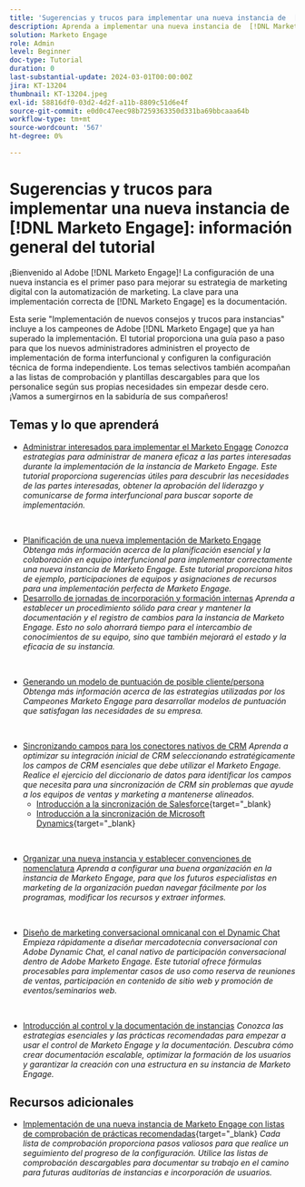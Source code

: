 ```yaml
---
title: 'Sugerencias y trucos para implementar una nueva instancia de  [!DNL Marketo Engage] instance: Información general del tutorial'
description: Aprenda a implementar una nueva instancia de  [!DNL Marketo Engage]  para aprovechar al máximo su potencia. Esta serie de consejos y trucos para implementar un nuevo Marketo Engage proporciona prácticas recomendadas comprobadas por el Adobe  [!DNL Marketo Engage] Champions. Los temas tratados incluyen administración de partes interesadas, administración del proyecto de implementación, formación interna, creación del modelo de puntuación de posible cliente/persona, configuración de la sincronización inicial de CRM y más.
solution: Marketo Engage
role: Admin
level: Beginner
doc-type: Tutorial
duration: 0
last-substantial-update: 2024-03-01T00:00:00Z
jira: KT-13204
thumbnail: KT-13204.jpeg
exl-id: 58816df0-03d2-4d2f-a11b-8809c51d6e4f
source-git-commit: e0d0c47eec98b7259363350d331ba69bbcaaa64b
workflow-type: tm+mt
source-wordcount: '567'
ht-degree: 0%

---
```


# Sugerencias y trucos para implementar una nueva instancia de [!DNL Marketo Engage]: información general del tutorial

¡Bienvenido al Adobe [!DNL Marketo Engage]! La configuración de una nueva instancia es el primer paso para mejorar su estrategia de marketing digital con la automatización de marketing. La clave para una implementación correcta de [!DNL Marketo Engage] es la documentación.

Esta serie &quot;Implementación de nuevos consejos y trucos para instancias&quot; incluye a los campeones de Adobe [!DNL Marketo Engage] que ya han superado la implementación. El tutorial proporciona una guía paso a paso para que los nuevos administradores administren el proyecto de implementación de forma interfuncional y configuren la configuración técnica de forma independiente. Los temas selectivos también acompañan a las listas de comprobación y plantillas descargables para que los personalice según sus propias necesidades sin empezar desde cero. ¡Vamos a sumergirnos en la sabiduría de sus compañeros!

## Temas y lo que aprenderá

* [Administrar interesados para implementar el Marketo Engage](/help/marketo-tutorial-implementing-new-instance/managing-stakeholder-communications.md)
  *Conozca estrategias para administrar de manera eficaz a las partes interesadas durante la implementación de la instancia de Marketo Engage. Este tutorial proporciona sugerencias útiles para descubrir las necesidades de las partes interesadas, obtener la aprobación del liderazgo y comunicarse de forma interfuncional para buscar soporte de implementación.*
<br>

* [Planificación de una nueva implementación de Marketo Engage](/help/marketo-tutorial-implementing-new-instance/planning-for-new-implementation.md)
  *Obtenga más información acerca de la planificación esencial y la colaboración en equipo interfuncional para implementar correctamente una nueva instancia de Marketo Engage. Este tutorial proporciona hitos de ejemplo, participaciones de equipos y asignaciones de recursos para una implementación perfecta de Marketo Engage.*
  <br>
* [Desarrollo de jornadas de incorporación y formación internas](/help/marketo-tutorial-implementing-new-instance/internal-training-roadshow.md)
  *Aprenda a establecer un procedimiento sólido para crear y mantener la documentación y el registro de cambios para la instancia de Marketo Engage. Esto no solo ahorrará tiempo para el intercambio de conocimientos de su equipo, sino que también mejorará el estado y la eficacia de su instancia.*
<br>

* [Generando un modelo de puntuación de posible cliente/persona](/help/marketo-tutorial-implementing-new-instance/building-person-scoring-model.md)
  *Obtenga más información acerca de las estrategias utilizadas por los Campeones Marketo Engage para desarrollar modelos de puntuación que satisfagan las necesidades de su empresa.*
<br>

* [Sincronizando campos para los conectores nativos de CRM](/help/marketo-tutorial-implementing-new-instance/syncing-fields-for-crm-integration.md)
  *Aprenda a optimizar su integración inicial de CRM seleccionando estratégicamente los campos de CRM esenciales que debe utilizar el Marketo Engage. Realice el ejercicio del diccionario de datos para identificar los campos que necesita para una sincronización de CRM sin problemas que ayude a los equipos de ventas y marketing a mantenerse alineados.*
   * [Introducción a la sincronización de Salesforce](https://experienceleague.adobe.com/en/docs/marketo-learn/tutorials/lead-and-data-management/salesforce-sync-setup){target="_blank}
   * [Introducción a la sincronización de Microsoft Dynamics](https://experienceleague.adobe.com/en/docs/marketo-learn/tutorials/lead-and-data-management/microsoft-dynamics-sync-setup){target="_blank}
<br>

* [Organizar una nueva instancia y establecer convenciones de nomenclatura](/help/marketo-tutorial-implementing-new-instance/organizing-new-instance.md)
  *Aprenda a configurar una buena organización en la instancia de Marketo Engage, para que los futuros especialistas en marketing de la organización puedan navegar fácilmente por los programas, modificar los recursos y extraer informes.*
<br>

* [Diseño de marketing conversacional omnicanal con el Dynamic Chat](/help/marketo-tutorial-implementing-new-instance/designing-omnichannel-conversational-marketing.md)
  *Empieza rápidamente a diseñar mercadotecnia conversacional con Adobe Dynamic Chat, el canal nativo de participación conversacional dentro de Adobe Marketo Engage. Este tutorial ofrece fórmulas procesables para implementar casos de uso como reserva de reuniones de ventas, participación en contenido de sitio web y promoción de eventos/seminarios web.*
<br>

* [Introducción al control y la documentación de instancias](/help/marketo-tutorial-implementing-new-instance/documenting-your-instance.md)
  *Conozca las estrategias esenciales y las prácticas recomendadas para empezar a usar el control de Marketo Engage y la documentación. Descubra cómo crear documentación escalable, optimizar la formación de los usuarios y garantizar la creación con una estructura en su instancia de Marketo Engage.*

## Recursos adicionales

* [Implementación de una nueva instancia de Marketo Engage con listas de comprobación de prácticas recomendadas](https://experienceleague.adobe.com/en/docs/marketo/using/getting-started/implementing-a-new-marketo-engage-instance/where-to-start){target="_blank}
  *Cada lista de comprobación proporciona pasos valiosos para que realice un seguimiento del progreso de la configuración. Utilice las listas de comprobación descargables para documentar su trabajo en el camino para futuras auditorías de instancias e incorporación de usuarios.*
